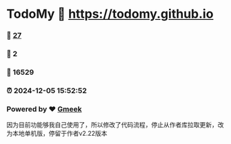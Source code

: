 # TodoMy :link: https://todomy.github.io 
### :page_facing_up: [27](https://todomy.github.io/tag.html) 
### :speech_balloon: 2 
### :hibiscus: 16529 
### :alarm_clock: 2024-12-05 15:52:52 
### Powered by :heart: [Gmeek](https://github.com/Meekdai/Gmeek)

因为目前功能够我自己使用了，所以修改了代码流程，停止从作者库拉取更新，改为本地单机版，停留于作者v2.22版本

